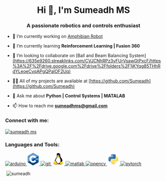 <h1 align="center">Hi 👋, I'm Sumeadh MS</h1>
<h3 align="center">A passionate robotics and controls enthusiast</h3>

- 🔭 I’m currently working on [Amphibian Robot](https://github.com/AmphiBot24/Amphi)

- 🌱 I’m currently learning **Reinforcement Learning | Fusion 360**

- 👯 I’m looking to collaborate on [Ball and Beam Balancing System][(https://635e9260.streaklinks.com/CVJCNhRPz3vFUrVsawGtPxcF/https%3A%2F%2Fdrive.google.com%2Fdrive%2Ffolders%2F1jKYqg85THhRdYLeoeCvqAPgQPalOF2Uq)](https://drive.google.com/drive/folders/1jKYqg85THhRdYLeoeCvqAPgQPalOF2Uq?usp=sharing)

- 👨‍💻 All of my projects are available at [https://github.com/Sumeadh](https://github.com/Sumeadh)

- 💬 Ask me about **Python | Control Systems | MATALAB**

- 📫 How to reach me **sumeadhms@gmail.com**


<h3 align="left">Connect with me:</h3>
<p align="left">
<a href="https://linkedin.com/in/Sumeadh MS" target="blank"><img align="center" src="https://raw.githubusercontent.com/rahuldkjain/github-profile-readme-generator/master/src/images/icons/Social/linked-in-alt.svg" alt="sumeadh ms" height="30" width="40" /></a>
</p>

<h3 align="left">Languages and Tools:</h3>
<p align="left"> <a href="https://www.arduino.cc/" target="_blank" rel="noreferrer"> <img src="https://cdn.worldvectorlogo.com/logos/arduino-1.svg" alt="arduino" width="40" height="40"/> </a> <a href="https://www.w3schools.com/cpp/" target="_blank" rel="noreferrer"> <img src="https://raw.githubusercontent.com/devicons/devicon/master/icons/cplusplus/cplusplus-original.svg" alt="cplusplus" width="40" height="40"/> </a> <a href="https://git-scm.com/" target="_blank" rel="noreferrer"> <img src="https://www.vectorlogo.zone/logos/git-scm/git-scm-icon.svg" alt="git" width="40" height="40"/> </a> <a href="https://www.linux.org/" target="_blank" rel="noreferrer"> <img src="https://raw.githubusercontent.com/devicons/devicon/master/icons/linux/linux-original.svg" alt="linux" width="40" height="40"/> </a> <a href="https://www.mathworks.com/" target="_blank" rel="noreferrer"> <img src="https://upload.wikimedia.org/wikipedia/commons/2/21/Matlab_Logo.png" alt="matlab" width="40" height="40"/> </a> <a href="https://opencv.org/" target="_blank" rel="noreferrer"> <img src="https://www.vectorlogo.zone/logos/opencv/opencv-icon.svg" alt="opencv" width="40" height="40"/> </a> <a href="https://www.python.org" target="_blank" rel="noreferrer"> <img src="https://raw.githubusercontent.com/devicons/devicon/master/icons/python/python-original.svg" alt="python" width="40" height="40"/> </a> <a href="https://pytorch.org/" target="_blank" rel="noreferrer"> <img src="https://www.vectorlogo.zone/logos/pytorch/pytorch-icon.svg" alt="pytorch" width="40" height="40"/> </a> </p>

<p>&nbsp;<img align="center" src="https://github-readme-stats.vercel.app/api?username=sumeadh&show_icons=true&theme=synthwave&locale=en" alt="sumeadh" /></p>
